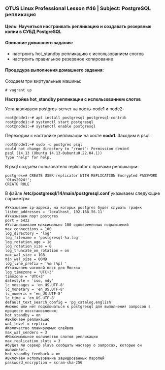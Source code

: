 ### OTUS Linux Professional Lesson #46 | Subject: PostgreSQL репликация

#### Цель: Научиться настраивать репликацию и создавать резервные копии в СУБД PostgreSQL

#### Описание домашнего задания:
- настроить hot_standby репликацию с использованием слотов
- настроить правильное резервное копирование

#### Процедура выполнения домашнего задания:

Создаем три виртуальные машины:
```
# vagrant up
```

__Настройка hot_standby репликации с использованием слотов__

Устанавливаем postgres-server на хосты node1 и node2:
```
root@node1:~# apt install postgresql postgresql-contrib
root@node1:~# systemctl start postgresql
root@node1:~# systemctl enable postgresql
```
Переходим к настройке репликации на хосте __node1__. Заходим в psql:
```
root@node1:~# sudo -u postgres psql
could not change directory to "/root": Permission denied
psql (14.13 (Ubuntu 14.13-0ubuntu0.22.04.1))
Type "help" for help.
```
В psql создаём пользователя replicator c правами репликации:
```
postgres=# CREATE USER replicator WITH REPLICATION Encrypted PASSWORD 'Otus2024!';
CREATE ROLE
```
В файле __/etc/postgresql/14/main/postgresql.conf__ указываем следующие параметры:
```
#Указываем ip-адреса, на которых postgres будет слушать трафик
listen_addresses = 'localhost, 192.168.56.11'
#Указываем порт postgres
port = 5432 
#Устанавливаем максимально 100 одновременных подключений
max_connections = 100
log_directory = 'log' 
log_filename = 'postgresql-%a.log' 
log_rotation_age = 1d 
log_rotation_size = 0 
log_truncate_on_rotation = on 
max_wal_size = 1GB
min_wal_size = 80MB
log_line_prefix = '%m [%p] ' 
#Указываем часовой пояс для Москвы
log_timezone = 'UTC+3'
timezone = 'UTC+3'
datestyle = 'iso, mdy'
lc_messages = 'en_US.UTF-8'
lc_monetary = 'en_US.UTF-8' 
lc_numeric = 'en_US.UTF-8' 
lc_time = 'en_US.UTF-8' 
default_text_search_config = 'pg_catalog.english'
#можно или нет подключаться к postgresql для выполнения запросов в процессе восстановления; 
hot_standby = on
#Включаем репликацию
wal_level = replica
#Количество планируемых слейвов
max_wal_senders = 3
#Максимальное количество слотов репликации
max_replication_slots = 3
#будет ли сервер slave сообщать мастеру о запросах, которые он выполняет.
hot_standby_feedback = on
#Включаем использование зашифрованных паролей
password_encryption = scram-sha-256
```
